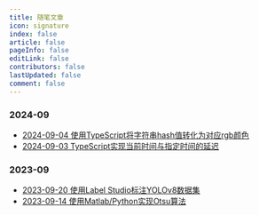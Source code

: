 ```yaml
---
title: 随笔文章
icon: signature
index: false
article: false
pageInfo: false
editLink: false
contributors: false
lastUpdated: false
comment: false
---
```



### 2024-09
- [2024-09-04 使用TypeScript将字符串hash值转化为对应rgb颜色](2024-09/18483f51-2ff7-49af-bfe9-fc46f2b99bee.md)
- [2024-09-03 TypeScript实现当前时间与指定时间的延迟](2024-09/26701f79-3a4d-43e6-930b-02bc77711421.md)

### 2023-09
- [2023-09-20 使用Label Studio标注YOLOv8数据集](2023-09/0f87cd80-8c23-c2dd-40f3-e1d2df83c2f7.md)
- [2023-09-14 使用Matlab/Python实现Otsu算法](2023-09/508e34eb-19f7-171d-5681-1b78e39b8274.md)
